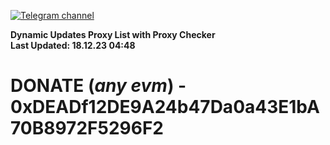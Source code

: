[![Telegram channel](https://img.shields.io/endpoint?url=https://runkit.io/damiankrawczyk/telegram-badge/branches/master?url=https://t.me/n4z4v0d)](https://t.me/n4z4v0d) 

**Dynamic Updates Proxy List with Proxy Checker**  
**Last Updated: 18.12.23 04:48**

# DONATE (_any evm_) - 0xDEADf12DE9A24b47Da0a43E1bA70B8972F5296F2
